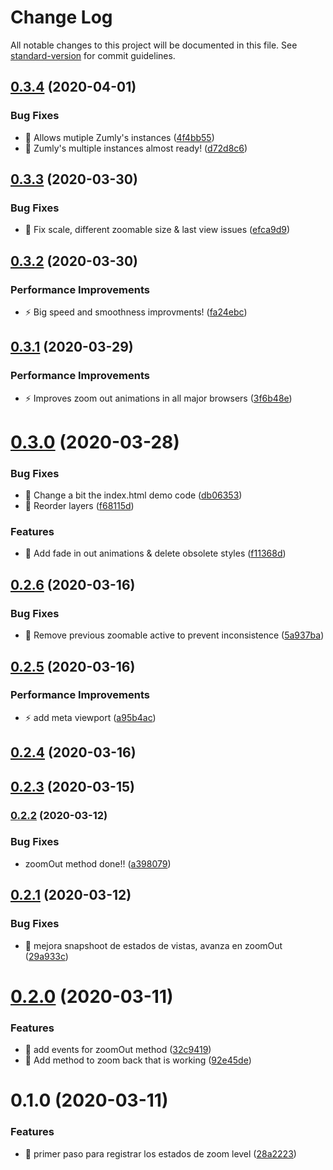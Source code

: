 # Change Log

All notable changes to this project will be documented in this file. See [standard-version](https://github.com/conventional-changelog/standard-version) for commit guidelines.

## [0.3.4](https://github.com/zumly/compare/v0.3.3...v0.3.4) (2020-04-01)


### Bug Fixes

* 🐛 Allows mutiple Zumly's instances ([4f4bb55](https://github.com/zumly/commit/4f4bb55))
* 🐛 Zumly's multiple instances almost ready! ([d72d8c6](https://github.com/zumly/commit/d72d8c6))



## [0.3.3](https://github.com/zumly/compare/v0.3.2...v0.3.3) (2020-03-30)


### Bug Fixes

* 🐛 Fix scale, different zoomable size & last view issues ([efca9d9](https://github.com/zumly/commit/efca9d9))



## [0.3.2](https://github.com/zumly/compare/v0.3.1...v0.3.2) (2020-03-30)


### Performance Improvements

* ⚡️ Big speed and smoothness improvments! ([fa24ebc](https://github.com/zumly/commit/fa24ebc))



## [0.3.1](https://github.com/zumly/compare/v0.3.0...v0.3.1) (2020-03-29)


### Performance Improvements

* ⚡️ Improves zoom out animations in all major browsers ([3f6b48e](https://github.com/zumly/commit/3f6b48e))



# [0.3.0](https://github.com/zumly/compare/v0.2.6...v0.3.0) (2020-03-28)


### Bug Fixes

* 🐛 Change a bit the index.html demo code ([db06353](https://github.com/zumly/commit/db06353))
* 🐛 Reorder layers ([f68115d](https://github.com/zumly/commit/f68115d))


### Features

* 🎸 Add fade in out animations & delete obsolete styles ([f11368d](https://github.com/zumly/commit/f11368d))



## [0.2.6](https://github.com/zumly/compare/v0.2.5...v0.2.6) (2020-03-16)


### Bug Fixes

* 🐛 Remove previous zoomable active to prevent inconsistence ([5a937ba](https://github.com/zumly/commit/5a937ba))



## [0.2.5](https://github.com/zumly/compare/v0.2.4...v0.2.5) (2020-03-16)


### Performance Improvements

* ⚡️ add meta viewport ([a95b4ac](https://github.com/zumly/commit/a95b4ac))



## [0.2.4](https://github.com/zumly/compare/v0.2.3...v0.2.4) (2020-03-16)



## [0.2.3](https://github.com///compare/v0.2.2...v0.2.3) (2020-03-15)

### [0.2.2](https://github.com///compare/v0.2.1...v0.2.2) (2020-03-12)


### Bug Fixes

* zoomOut method done!! ([a398079](https://github.com///commit/a3980794379567bdee2e06100ccc1ed2f93fc116))

## [0.2.1](https://github.com/zumly/compare/v0.2.0...v0.2.1) (2020-03-12)


### Bug Fixes

* 🐛 mejora snapshoot de estados de vistas, avanza en zoomOut ([29a933c](https://github.com/zumly/commit/29a933c))



# [0.2.0](https://github.com/zumly/compare/v0.1.0...v0.2.0) (2020-03-11)


### Features

* 🎸 add events for zoomOut method ([32c9419](https://github.com/zumly/commit/32c9419))
* 🎸 Add method to zoom back that is working ([92e45de](https://github.com/zumly/commit/92e45de))



# 0.1.0 (2020-03-11)


### Features

* 🎸 primer paso para registrar los estados de zoom level ([28a2223](https://github.com/zumly/commit/28a2223))

